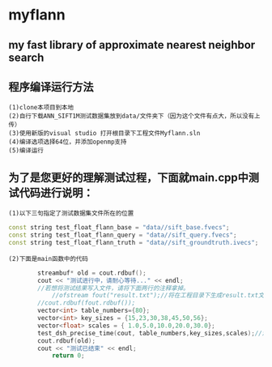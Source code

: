 # myflann
my fast library of  approximate nearest neighbor search
------------------------------------------------------------

程序编译运行方法
------------------------------------------------------------
    (1)clone本项目到本地
    (2)自行下载ANN_SIFT1M测试数据集放到data/文件夹下（因为这个文件有点大，所以没有上传）
    (3)使用新版的visual studio 打开根目录下工程文件Myflann.sln
    (4)编译选项选择64位，并添加openmp支持  
    (5)编译运行
  
为了是您更好的理解测试过程，下面就main.cpp中测试代码进行说明：
--------------------------------------------------------------
    (1)以下三句指定了测试数据集文件所在的位置
```c++
const string test_float_flann_base = "data//sift_base.fvecs";
const string test_float_flann_query = "data//sift_query.fvecs";
const string test_float_flann_truth = "data//sift_groundtruth.ivecs";
```
    (2)下面是main函数中的代码
```c++
 		streambuf* old = cout.rdbuf(); 
		cout << "测试进行中，请耐心等待..." << endl; 
 		//若想将测试结果写入文件，请将下面两行的注释拿掉。 
 	    	//ofstream fout("result.txt");//将在工程目录下生成result.txt文件 
		//cout.rdbuf(fout.rdbuf()); 
 		vector<int> table_numbers={80}; 
 		vector<int> key_sizes = {15,23,30,38,45,50,56}; 
 		vector<float> scales = { 1.0,5.0,10.0,20.0,30.0}; 
 		test_dsh_precise_time(cout, table_numbers,key_sizes,scales);//测试dsh有效率 
 		cout.rdbuf(old); 
 		cout << "测试已结束" << endl; 
 	    	return 0; 

```
